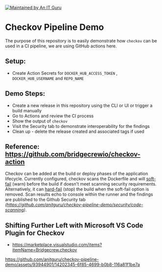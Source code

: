 [![Maintained by An IT Guru](https://img.shields.io/badge/maintained_by-anit.guru-blue%20)](https://anit.guru)

# Checkov Pipeline Demo 

The purpose of this repository is to easily demonstrate how `checkov` can be used in a CI pipeline, we are using GitHub actions here.


## Setup:
* Create Action Secrets for `DOCKER_HUB_ACCESS_TOKEN` , `DOCKER_HUB_USERNAME` and `REPO_NAME`


## Demo Steps:

* Create a new release in this repository using the CLI or UI or trigger a build manually
* Go to Actions and review the CI process
* Show the output of `checkov`
* Visit the Security tab to demonstrate interoperability for the findings
* Clean up - delete the release created and associated tags if used
  

## Reference: https://github.com/bridgecrewio/checkov-action

Checkov can be added at the build or deploy phases of the application lifecycle.  Currently configured, checkov scans the Dockerfile and will [soft-fail](https://www.checkov.io/2.Basics/Hard%20and%20soft%20fail.html) (warn) before the build if doesn't meet scanning security requirements.  Alternatively, it can [hard-fail](https://www.checkov.io/2.Basics/Hard%20and%20soft%20fail.html) (stop) the build when the soft-fail option is removed.  Scan results echo to console within the runner and the findings are published to the Github Security tab _(https://github.com/anitguru/checkov-pipeline-demo/security/code-scanning)_.



## Shifting Further Left with Microsoft VS Code Plugin for Checkov

* https://marketplace.visualstudio.com/items?itemName=Bridgecrew.checkov

https://github.com/anitguru/checkov-pipeline-demo/assets/93944901/14202345-6f85-4699-b0b8-116a81f1be7a
